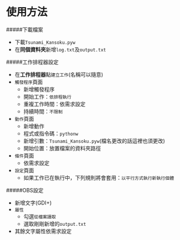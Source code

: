 # 使用方法

#####下載檔案
* 下載`Tsunami_Kansoku.pyw`
* 在**同個資料夾**新增`log.txt`及`output.txt`

#####工作排程器設定
* 在**工作排程器**點`建立工作`(名稱可以隨意)
* `觸發程序`頁面
    * 新增觸發程序
    * 開始工作：`依排程執行`
    * 重複工作時間：依需求設定
    * 持續時間：`不限制`
* `動作`頁面
    * 新增動作
    * 程式或指令碼：`pythonw`
    * 新增引數：`Tsunami_Kansoku.pyw`(檔名更改的話這裡也須更改)
    * 開始位置：放置檔案的資料夾路徑
* `條件`頁面
    * 依需求設定
* `設定`頁面
    * 如果工作已在執行中，下列規則將會套用：`以平行方式執行新執行個體`

#####OBS設定
* 新增文字(GDI+)
* `屬性`
    * 勾選`從檔案讀取`
    * 選取剛剛新增的`output.txt`
* 其餘文字屬性依需求設定